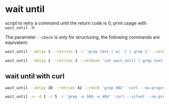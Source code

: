 # wait until

script to retry a command until the return code is 0, print usage with `wait_until -h`

The parameter `--check` is only for structuring, the following commands are equivalent:

```bash
wait_until --delay 1 --retries 3 -c 'grep text | wc -l | grep 1' --verbose 'cat wait_until'
```

```bash
wait_until --delay 1 --retries 3 --verbose 'cat wait_until | grep text | wc -l | grep 1'
```

## wait until with curl

```bash
wait_until --delay 10 --retries 42 --check 'grep 402' 'curl --no-progress-meter --connect-timeout 10 --retry 42 --retry-delay 10 --output /dev/null/ --write-out "%{http_code}" http://example.com/api/endpoint'

wait_until -v -d 1 -r 5 -c 'grep -e 100 -e 404' 'curl --silent --no-progress-meter --connect-timeout 5 --retry 5 --retry-delay 1 --write-out "%{http_code}" http://example.com/api/endpoint'
```
